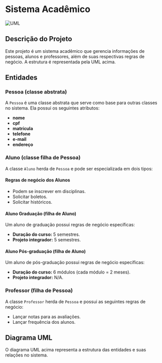 # Sistema Acadêmico

![UML](https://i.imgur.com/aNiFIqJ.png)

## Descrição do Projeto

Este projeto é um sistema acadêmico que gerencia informações de pessoas, alunos e professores, além de suas respectivas regras de negócio. A estrutura é representada pela UML acima.

## Entidades

### Pessoa (classe abstrata)

A `Pessoa` é uma classe abstrata que serve como base para outras classes no sistema. Ela possui os seguintes atributos:
- **nome**
- **cpf**
- **matrícula**
- **telefone**
- **e-mail**
- **endereço**

### Aluno (classe filha de Pessoa)

A classe `Aluno` herda de `Pessoa` e pode ser especializada em dois tipos:

#### Regras de negócio dos Alunos

- Podem se inscrever em disciplinas.
- Solicitar boletos.
- Solicitar históricos.

#### Aluno Graduação (filha de Aluno)

Um aluno de graduação possui regras de negócio específicas:
- **Duração do curso:** 5 semestres.
- **Projeto integrador:** 5 semestres.

#### Aluno Pós-graduação (filha de Aluno)

Um aluno de pós-graduação possui regras de negócio específicas:
- **Duração do curso:** 6 módulos (cada módulo = 2 meses).
- **Projeto integrador:** N/A.

### Professor (filha de Pessoa)

A classe `Professor` herda de `Pessoa` e possui as seguintes regras de negócio:
- Lançar notas para as avaliações.
- Lançar frequência dos alunos.

## Diagrama UML

O diagrama UML acima representa a estrutura das entidades e suas relações no sistema.

